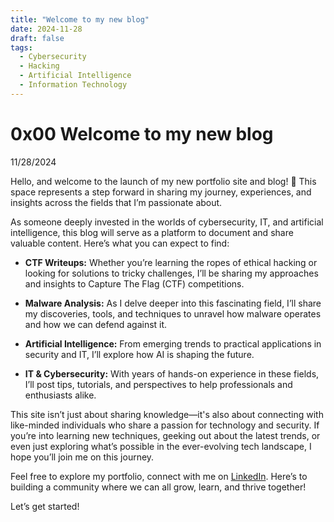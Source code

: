 ```yaml
---
title: "Welcome to my new blog"
date: 2024-11-28
draft: false
tags:
  - Cybersecurity
  - Hacking
  - Artificial Intelligence
  - Information Technology
---
```


# 0x00 Welcome to my new blog
11/28/2024

Hello, and welcome to the launch of my new portfolio site and blog! 🎉 This space represents a step forward in sharing my journey, experiences, and insights across the fields that I’m passionate about.

As someone deeply invested in the worlds of cybersecurity, IT, and artificial intelligence, this blog will serve as a platform to document and share valuable content. Here’s what you can expect to find:

- **CTF Writeups:** Whether you’re learning the ropes of ethical hacking or looking for solutions to tricky challenges, I’ll be sharing my approaches and insights to Capture The Flag (CTF) competitions.
    
- **Malware Analysis:** As I delve deeper into this fascinating field, I’ll share my discoveries, tools, and techniques to unravel how malware operates and how we can defend against it.
    
- **Artificial Intelligence:** From emerging trends to practical applications in security and IT, I’ll explore how AI is shaping the future.
    
- **IT & Cybersecurity:** With years of hands-on experience in these fields, I’ll post tips, tutorials, and perspectives to help professionals and enthusiasts alike.
    

This site isn’t just about sharing knowledge—it's also about connecting with like-minded individuals who share a passion for technology and security. If you’re into learning new techniques, geeking out about the latest trends, or even just exploring what’s possible in the ever-evolving tech landscape, I hope you’ll join me on this journey.

Feel free to explore my portfolio, connect with me on [LinkedIn](https://www.linkedin.com/in/jesse-miller-tcp/). Here’s to building a community where we can all grow, learn, and thrive together!

Let’s get started!